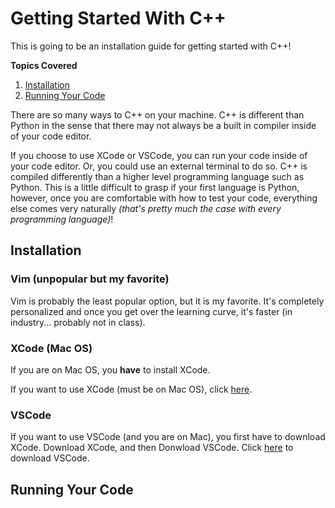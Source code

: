 # Getting Started With C++

This is going to be an installation guide for getting started with C++!

**Topics Covered**

1. [Installation](#install)
2. [Running Your Code](#runcode)

There are so many ways to C++ on your machine. C++ is different than Python in the sense that there may not always be a built in compiler inside of your code editor.

If you choose to use XCode or VSCode, you can run your code inside of your code editor. Or, you could use an external terminal to do so. C++ is compiled differently than a higher level programming language such as Python. This is a little difficult to grasp if your first language is Python, however, once you are comfortable with how to test your code, everything else comes very naturally *(that's pretty much the case with every programming language)*!

<a name="install"></a>

## Installation

### Vim (unpopular but my favorite)

Vim is probably the least popular option, but it is my favorite. It's completely personalized and once you get over the learning curve, it's faster (in industry... probably not in class).

### XCode (Mac OS)

If you are on Mac OS, you **have** to install XCode. 

If you want to use XCode (must be on Mac OS), click [here](https://apps.apple.com/us/app/xcode/id497799835?mt=12).

### VSCode

If you want to use VSCode (and you are on Mac), you first have to download XCode. Download XCode, and then Donwload VSCode. Click [here](https://code.visualstudio.com/) to download VSCode. 

<a name="runcode"></a>

## Running Your Code